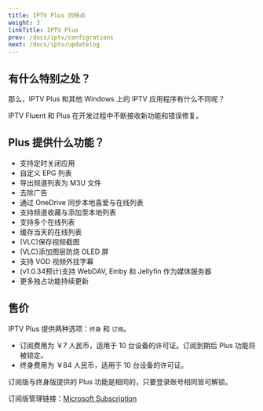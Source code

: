 ```yaml
---
title: IPTV Plus 的特点
weight: 3
linkTitle: IPTV Plus
prev: /docs/iptv/configrations
next: /docs/iptv/updatelog
---
```


<!--more-->

## 有什么特别之处？

那么，IPTV Plus 和其他 Windows 上的 IPTV 应用程序有什么不同呢？

IPTV Fluent 和 Plus 在开发过程中不断接收新功能和错误修复。

## Plus 提供什么功能？

- 支持定时关闭应用
- 自定义 EPG 列表
- 导出频道列表为 M3U 文件
- 去除广告
- 通过 OneDrive 同步本地喜爱与在线列表
- 支持频道收藏与添加至本地列表
- 支持多个在线列表
- 缓存当天的在线列表
- (VLC)保存视频截图
- (VLC)添加图层防烧 OLED 屏
- 支持 VOD 视频外挂字幕
- (v1.0.34预计)支持 WebDAV, Emby 和 Jellyfin 作为媒体服务器
- 更多独占功能持续更新

## 售价

IPTV Plus 提供两种选项：`终身` 和 `订阅`。

- 订阅费用为 ￥7 人民币，适用于 10 台设备的许可证。订阅到期后 Plus 功能将被锁定。
- 终身费用为 ￥84 人民币，适用于 10 台设备的许可证。

订阅版与终身版提供的 Plus 功能是相同的，只要登录账号相同皆可解锁。

订阅版管理链接：[Microsoft Subscription](https://account.microsoft.com/services)